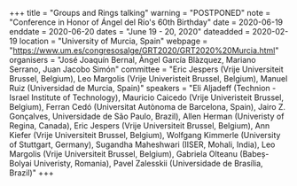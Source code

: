 +++
title = "Groups and Rings talking"
warning = "POSTPONED" 
note = "Conference in Honor of Ángel del Río's 60th Birthday"
date = 2020-06-19
enddate = 2020-06-20
dates = "June 19 - 20, 2020"
dateadded = 2020-02-19
location = "University of Murcia, Spain"
webpage = "https://www.um.es/congresosalge/GRT2020/GRT2020%20Murcia.html"
organisers = "José Joaquín Bernal, Àngel García Blàzquez, Mariano Serrano, Juan Jacobo Simón"
committee = "Eric Jespers (Vrije Universiteit Brussel, Belgium), Leo Margolis (Vrije Univeristeit Brussel, Belgium), Manuel Ruiz (Universidad de Murcia, Spain)"
speakers = "Eli Aljadeff (Technion - Israel Institute of Technology), Mauricio Caicedo (Vrije Univeristeit Brussel, Belgium), Ferran Cedó (Universitat Autònoma de Barcelona, Spain), Jairo Z. Gonçalves, Universidade de São Paulo, Brazil), Allen Herman (Univeristy of Regina, Canada), Eric Jespers (Vrije Universiteit Brussel, Belgium), Ann Kiefer (Vrije Universiteit Brussel, Belgium), Wolfgang Kimmerle (University of Stuttgart, Germany), Sugandha Maheshwari (IISER, Mohali, India), Leo Margolis (Vrije Universiteit Brussel, Belgium), Gabriela Olteanu (Babe&#537;-Bolyai Univeristy, Romania), Pavel Zalesskii (Universidade de Brasília, Brazil)"
+++
